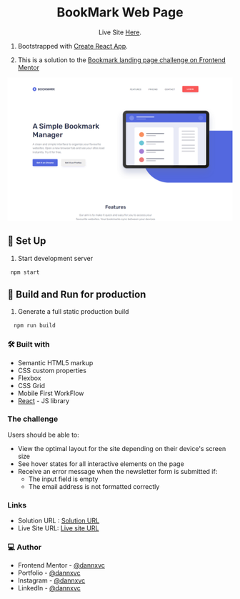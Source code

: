 <h1 align="center">BookMark Web Page</h1>

<p align="center">Live Site <a href="https://bookmark-pg-react.pages.dev/">Here</a>.</p>

1. Bootstrapped with [Create React App](https://github.com/facebook/create-react-app).

2. This is a solution to the [Bookmark landing page challenge on Frontend Mentor](https://www.frontendmentor.io/challenges/bookmark-landing-page-5d0b588a9edda32581d29158)

![](/src/img/screenshot-web-page.png)

## 👾 Set Up

1. Start development server

  ```sh
   npm start
   ```

## 👾 Build and Run for production
1. Generate a full static production build

 ```sh
   npm run build
   ```

### 🛠 Built with

- Semantic HTML5 markup
- CSS custom properties
- Flexbox
- CSS Grid
- Mobile First WorkFlow
- [React](https://reactjs.org/) - JS library

### The challenge

Users should be able to:

- View the optimal layout for the site depending on their device's screen size
- See hover states for all interactive elements on the page
- Receive an error message when the newsletter form is submitted if:
  - The input field is empty
  - The email address is not formatted correctly

### Links

- Solution URL : [Solution URL](https://www.frontendmentor.io/solutions/bookmark-landing-page-developed-with-reactjs-gptQjLFJXC)
- Live Site URL: [Live site URL](https://bookmark-pg-react.pages.dev/) 

### 💻 Author

- Frontend Mentor - [@dannxvc](https://www.frontendmentor.io/profile/yourusername)
- Portfolio - [@dannxvc](https://danna.pages.dev/)
- Instagram - [@dannxvc](https://www.instagram.com/dannxvc/)
- LinkedIn - [@dannxvc](https://www.linkedin.com/in/dannxvc/)

